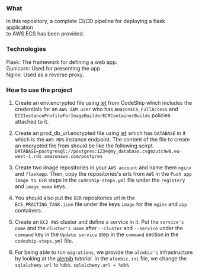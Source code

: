 ### What
In this repository, a complete CI/CD pipeline for deploying a flask application<br />
to AWS ECS has been provided.

### Technologies
Flask: The framework for defining a web app.<br />
Gunicorn: Used for presenting the app.<br />
Nginx: Used as a reverse proxy.<br />

### How to use the project
1. Create an env.encrypted file using 
[jet](https://docs.cloudbees.com/docs/cloudbees-codeship/latest/pro-jet-cli/encrypt) 
from CodeShip which includes the credentials for an `AWS IAM user` who has 
`AmazonECS_FullAccess` and `EC2InstanceProfileForImageBuilderECRContainerBuilds` 
policies attached to it.

2. Create an prod_db_url.encrypted file using [jet](https://docs.cloudbees.com/docs/cloudbees-codeship/latest/pro-jet-cli/encrypt) 
which has `DATABASE` in it which is the `AWS RDS` instance endpoint. The content of 
the file to create an encrypted file from should be like the following scirpt. <br />
`DATABASE=postgresql://postgres:1234@my_database.cvgmzutc9w8.eu-west-1.rds.amazonaws.com/postgres`

3. Create two image repositories in your `AWS account` and name them `nginx` and `flaskapp`.
Then, copy the repositories's urls from `AWS` in the `Push app image to ECR`
steps in the `codeship-steps.yml` file under the `registery` and `image_name` keys.

4. You should also put the `ECR` repositories url in the `ECS_PRACTING_TASK.json` file 
under the keys `image` for the `nginx` and `app` containers. 

5. Create an `EC2 AWS` cluster and define a service in it. Put the `service's name` and 
the `cluster's name` after `--cluster` and `--service` under the `command` key in the 
`Update service` step in the `command` section in the `codeship-steps.yml` file.

6. For being able to run `migrations`, we provide the `alembic's` infrastructure 
by looking at the [alemib](https://alembic.sqlalchemy.org/en/latest/tutorial.html) tutorial.
In the `alembic.ini` file, we change the `sqlalchemy.url` to `%db%`.
`sqlalchemy.url = %db%`

